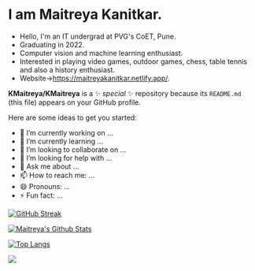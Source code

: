 # I am Maitreya Kanitkar.

- Hello, I'm an IT undergrad at PVG's CoET, Pune.
- Graduating in 2022. 
- Computer vision and machine learning enthusiast. 
- Interested in playing video games, outdoor games, chess, table tennis and also a history enthusiast.
- Website->https://maitreyakanitkar.netlify.app/.

**KMaitreya/KMaitreya** is a ✨ _special_ ✨ repository because its `README.md` (this file) appears on your GitHub profile.

Here are some ideas to get you started:

- 🔭 I’m currently working on ...
- 🌱 I’m currently learning ...
- 👯 I’m looking to collaborate on ...
- 🤔 I’m looking for help with ...
- 💬 Ask me about ...
- 📫 How to reach me: ...
- 😄 Pronouns: ...
- ⚡ Fun fact: ...


[![GitHub Streak](https://github-readme-streak-stats.herokuapp.com/?user=KMaitreya&theme=black-ice&hide_border=true&stroke=151515)](https://git.io/streak-stats)

[![Maitreya's Github Stats](https://github-readme-stats.vercel.app/api?username=KMaitreya&show_icons=true&theme=dark&count_private=true&include_all_commits=true&hide_border=true)](https://github.com/anuraghazra/github-readme-stats)

[![Top Langs](https://github-readme-stats.vercel.app/api/top-langs/?username=KMaitreya&layout=compact&langs_count=10&theme=dark&hide_border=true)](https://github.com/anuraghazra/github-readme-stats)

![](https://komarev.com/ghpvc/?username=KMaitreya&color=202020&label=Profile+Views)
